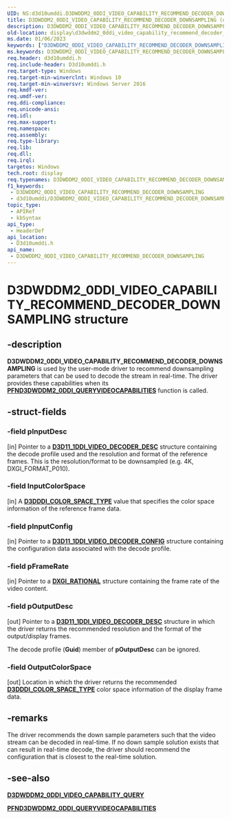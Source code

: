 ```yaml
---
UID: NS:d3d10umddi.D3DWDDM2_0DDI_VIDEO_CAPABILITY_RECOMMEND_DECODER_DOWNSAMPLING
title: D3DWDDM2_0DDI_VIDEO_CAPABILITY_RECOMMEND_DECODER_DOWNSAMPLING (d3d10umddi.h)
description: D3DWDDM2_0DDI_VIDEO_CAPABILITY_RECOMMEND_DECODER_DOWNSAMPLING is used by the user-mode driver to recommend downsampling parameters that can be used to decode the stream in real-time.
old-location: display\d3dwddm2_0ddi_video_capability_recommend_decoder_downsampling.htm
ms.date: 01/06/2023
keywords: ["D3DWDDM2_0DDI_VIDEO_CAPABILITY_RECOMMEND_DECODER_DOWNSAMPLING structure"]
ms.keywords: D3DWDDM2_0DDI_VIDEO_CAPABILITY_RECOMMEND_DECODER_DOWNSAMPLING, D3DWDDM2_0DDI_VIDEO_CAPABILITY_RECOMMEND_DECODER_DOWNSAMPLING structure [Display Devices], d3d10umddi/D3DWDDM2_0DDI_VIDEO_CAPABILITY_RECOMMEND_DECODER_DOWNSAMPLING, display.d3dwddm2_0ddi_video_capability_recommend_decoder_downsampling
req.header: d3d10umddi.h
req.include-header: D3d10umddi.h
req.target-type: Windows
req.target-min-winverclnt: Windows 10
req.target-min-winversvr: Windows Server 2016
req.kmdf-ver: 
req.umdf-ver: 
req.ddi-compliance: 
req.unicode-ansi: 
req.idl: 
req.max-support: 
req.namespace: 
req.assembly: 
req.type-library: 
req.lib: 
req.dll: 
req.irql: 
targetos: Windows
tech.root: display
req.typenames: D3DWDDM2_0DDI_VIDEO_CAPABILITY_RECOMMEND_DECODER_DOWNSAMPLING
f1_keywords:
 - D3DWDDM2_0DDI_VIDEO_CAPABILITY_RECOMMEND_DECODER_DOWNSAMPLING
 - d3d10umddi/D3DWDDM2_0DDI_VIDEO_CAPABILITY_RECOMMEND_DECODER_DOWNSAMPLING
topic_type:
 - APIRef
 - kbSyntax
api_type:
 - HeaderDef
api_location:
 - D3d10umddi.h
api_name:
 - D3DWDDM2_0DDI_VIDEO_CAPABILITY_RECOMMEND_DECODER_DOWNSAMPLING
---
```


# D3DWDDM2_0DDI_VIDEO_CAPABILITY_RECOMMEND_DECODER_DOWNSAMPLING structure

## -description

**D3DWDDM2_0DDI_VIDEO_CAPABILITY_RECOMMEND_DECODER_DOWNSAMPLING** is used by the user-mode driver to recommend downsampling parameters that can be used to decode the stream in real-time. The driver provides these capabilities when its [**PFND3DWDDM2_0DDI_QUERYVIDEOCAPABILITIES**](nc-d3d10umddi-pfnd3dwddm2_0ddi_queryvideocapabilities.md) function is called.

## -struct-fields

### -field pInputDesc

[in] Pointer to a [**D3D11_1DDI_VIDEO_DECODER_DESC**](ns-d3d10umddi-d3d11_1ddi_video_decoder_desc.md) structure containing the decode profile used and the resolution and format of the reference frames. This is the resolution/format to be downsampled (e.g. 4K, DXGI_FORMAT_P010).

### -field InputColorSpace

[in] A [**D3DDDI_COLOR_SPACE_TYPE**](ne-d3d10umddi-d3dddi_color_space_type.md) value that specifies the color space information of the reference frame data.

### -field pInputConfig

[in] Pointer to a [**D3D11_1DDI_VIDEO_DECODER_CONFIG**](ns-d3d10umddi-d3d11_1ddi_video_decoder_config.md) structure containing the configuration data associated with the decode profile.

### -field pFrameRate

[in] Pointer to a [**DXGI_RATIONAL**](/windows/win32/api/dxgicommon/ns-dxgicommon-dxgi_rational) structure containing the frame rate of the video content.

### -field pOutputDesc

[out] Pointer to a [**D3D11_1DDI_VIDEO_DECODER_DESC**](ns-d3d10umddi-d3d11_1ddi_video_decoder_desc.md) structure in which the driver returns the recommended resolution and the format of the output/display frames.  

The decode profile (**Guid**) member of **pOutputDesc** can be ignored.

### -field OutputColorSpace

[out] Location in which the driver returns the recommended [**D3DDDI_COLOR_SPACE_TYPE**](ne-d3d10umddi-d3dddi_color_space_type.md) color space information of the display frame data.

## -remarks

The driver recommends the down sample parameters such that the video stream can be decoded in real-time. If no down sample solution exists that can result in real-time decode, the driver should recommend the configuration that is closest to the real-time solution.

## -see-also

[**D3DWDDM2_0DDI_VIDEO_CAPABILITY_QUERY**](ne-d3d10umddi-d3dwddm2_0ddi_video_capability_query.md)

[**PFND3DWDDM2_0DDI_QUERYVIDEOCAPABILITIES**](nc-d3d10umddi-pfnd3dwddm2_0ddi_queryvideocapabilities.md)

